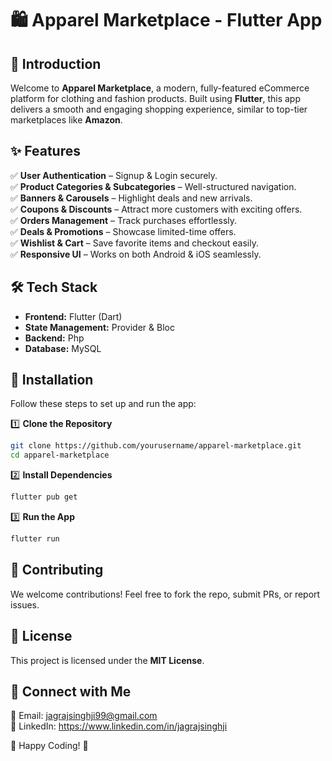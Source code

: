 # 🛍️ Apparel Marketplace - Flutter App  

## 🚀 Introduction  
Welcome to **Apparel Marketplace**, a modern, fully-featured eCommerce platform for clothing and fashion products. Built using **Flutter**, this app delivers a smooth and engaging shopping experience, similar to top-tier marketplaces like **Amazon**.  

## ✨ Features  
✅ **User Authentication** – Signup & Login securely.  
✅ **Product Categories & Subcategories** – Well-structured navigation.  
✅ **Banners & Carousels** – Highlight deals and new arrivals.  
✅ **Coupons & Discounts** – Attract more customers with exciting offers.  
✅ **Orders Management** – Track purchases effortlessly.  
✅ **Deals & Promotions** – Showcase limited-time offers.  
✅ **Wishlist & Cart** – Save favorite items and checkout easily.  
✅ **Responsive UI** – Works on both Android & iOS seamlessly.  

## 🛠️ Tech Stack  
- **Frontend:** Flutter (Dart)  
- **State Management:** Provider & Bloc 
- **Backend:** Php
- **Database:** MySQL   

## 🔧 Installation  
Follow these steps to set up and run the app:  

1️⃣ **Clone the Repository**  
```sh
git clone https://github.com/yourusername/apparel-marketplace.git
cd apparel-marketplace
```  
2️⃣ **Install Dependencies**  
```sh
flutter pub get
```  
3️⃣ **Run the App**  
```sh
flutter run
```  

## 📢 Contributing  
We welcome contributions! Feel free to fork the repo, submit PRs, or report issues.  

## 📜 License  
This project is licensed under the **MIT License**.  

## 💬 Connect with Me  
📧 Email: jagrajsinghji99@gmail.com  
👔 LinkedIn: https://www.linkedin.com/in/jagrajsinghji

🚀 Happy Coding! 🎉  
